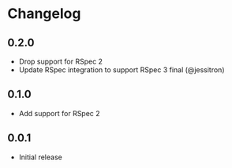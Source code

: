 # Changelog

## 0.2.0

* Drop support for RSpec 2
* Update RSpec integration to support RSpec 3 final (@jessitron)

## 0.1.0

* Add support for RSpec 2

## 0.0.1

* Initial release
